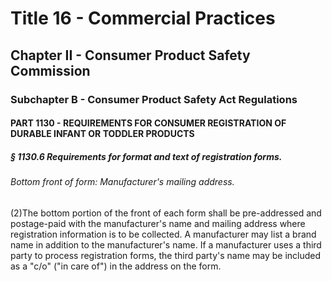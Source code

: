 
# Title 16 - Commercial Practices
## Chapter II - Consumer Product Safety Commission
### Subchapter B - Consumer Product Safety Act Regulations
#### PART 1130 - REQUIREMENTS FOR CONSUMER REGISTRATION OF DURABLE INFANT OR TODDLER PRODUCTS
##### § 1130.6 Requirements for format and text of registration forms.
###### Bottom front of form: Manufacturer's mailing address.

(2)The bottom portion of the front of each form shall be pre-addressed and postage-paid with the manufacturer's name and mailing address where registration information is to be collected. A manufacturer may list a brand name in addition to the manufacturer's name. If a manufacturer uses a third party to process registration forms, the third party's name may be included as a "c/o" ("in care of") in the address on the form.
